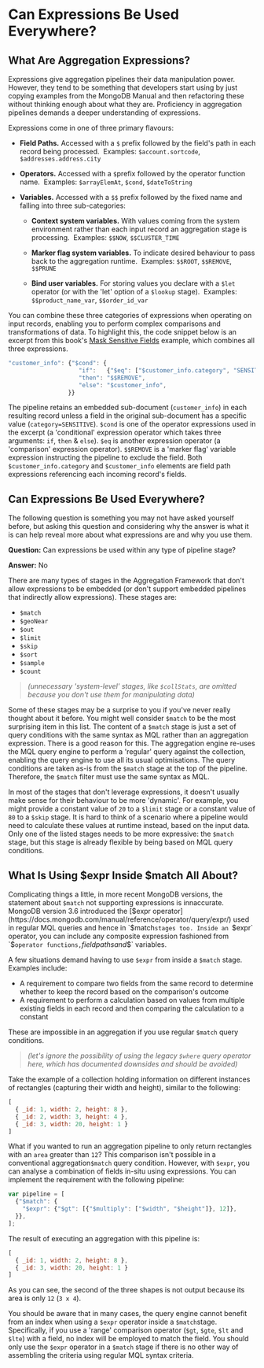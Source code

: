 # Can Expressions Be Used Everywhere?

## What Are Aggregation Expressions?

Expressions give aggregation pipelines their data manipulation power. However, they tend to be something that developers start using by just copying examples from the MongoDB Manual and then refactoring these without thinking enough about what they are. Proficiency in aggregation pipelines demands a deeper understanding of expressions.

Expressions come in one of three primary flavours:

 * __Field Paths.__ Accessed with a `$` prefix followed by the field's path in each record being processed. &nbsp;Examples: `$account.sortcode`, `$addresses.address.city`
 
 * __Operators.__ Accessed with a `$`prefix followed by the operator function name. &nbsp;Examples:  `$arrayElemAt`, `$cond`, `$dateToString`
 
 * __Variables.__ Accessed with a `$$` prefix followed by the fixed name and falling into three sub-categories:
 
   - __Context system variables.__ With values coming from the system environment rather than each input record an aggregation stage is processing. &nbsp;Examples:  `$$NOW`, `$$CLUSTER_TIME`
   
   - __Marker flag system variables.__ To indicate desired behaviour to pass back to the aggregation runtime. &nbsp;Examples: `$$ROOT`, `$$REMOVE`, `$$PRUNE`

   - __Bind user variables.__ For storing values you declare with a `$let` operator (or with the 'let' option of a `$lookup` stage). &nbsp;Examples: `$$product_name_var`, `$$order_id_var`

You can combine these three categories of expressions when operating on input records, enabling you to perform complex comparisons and transformations of data. To highlight this, the code snippet below is an excerpt from this book's [Mask Sensitive Fields](../examples/moderate-examples/mask-sensitive-fields.html) example, which combines all three expressions.

```javascript
"customer_info": {"$cond": {
                    "if":   {"$eq": ["$customer_info.category", "SENSITIVE"]}, 
                    "then": "$$REMOVE",     
                    "else": "$customer_info",
                 }}
```

The pipeline retains an embedded sub-document (`customer_info`) in each resulting record unless a field in the original sub-document has a specific value (`category=SENSITIVE`). `$cond` is one of the operator expressions used in the excerpt (a 'conditional' expression operator which takes three arguments: `if`, `then` & `else`). `$eq` is another expression operator (a 'comparison' expression operator). `$$REMOVE` is a 'marker flag' variable expression instructing the pipeline to exclude the field. Both `$customer_info.category` and `$customer_info` elements are field path expressions referencing each incoming record's fields.


## Can Expressions Be Used Everywhere?

The following question is something you may not have asked yourself before, but asking this question and considering why the answer is what it is can help reveal more about what expressions are and why you use them.

__Question:__ Can expressions be used within any type of pipeline stage?

__Answer:__ No

There are many types of stages in the Aggregation Framework that don't allow expressions to be embedded (or don't support embedded pipelines that indirectly allow expressions). These stages are:

 * `$match`
 * `$geoNear`
 * `$out`
 * `$limit`
 * `$skip`
 * `$sort`
 * `$sample`
 * `$count`

> _(unnecessary 'system-level' stages, like `$collStats`, are omitted because you don't use them for manipulating data)_


Some of these stages may be a surprise to you if you've never really thought about it before. You might well consider `$match` to be the most surprising item in this list. The content of a `$match` stage is just a set of query conditions with the same syntax as MQL rather than an aggregation expression. There is a good reason for this. The aggregation engine re-uses the MQL query engine to perform a 'regular' query against the collection, enabling the query engine to use all its usual optimisations. The query conditions are taken as-is from the `$match` stage at the top of the pipeline. Therefore, the `$match` filter must use the same syntax as MQL. 

In most of the stages that don't leverage expressions, it doesn't usually make sense for their behaviour to be more 'dynamic'. For example, you might provide a constant value of `20` to a `$limit` stage or a constant value of `80` to a `$skip` stage. It is hard to think of a scenario where a pipeline would need to calculate these values at runtime instead, based on the input data. Only one of the listed stages needs to be more expressive: the `$match` stage, but this stage is already flexible by being based on MQL query conditions. 


## What Is Using $expr Inside $match All About?

Complicating things a little, in more recent MongoDB versions, the statement about `$match` not supporting expressions is innaccurate. MongoDB version 3.6 introduced the [$expr operator](https://docs.mongodb.com/manual/reference/operator/query/expr/) used in regular MQL queries and hence in `$match` stages too. Inside an  `$expr` operator, you can include any composite expression fashioned from `$` operator functions, `$` field paths and `$$` variables.

A few situations demand having to use `$expr` from inside a `$match` stage. Examples include:

 * A requirement to compare two fields from the same record to determine whether to keep the record based on the comparison's outcome
 * A requirement to perform a calculation based on values from multiple existing fields in each record and then comparing the calculation to a constant
 
These are impossible in an aggregation if you use regular `$match` query conditions.

> _(let's ignore the possibility of using the legacy `$where` query operator here, which has documented downsides and should be avoided)_

Take the example of a collection holding information on different instances of rectangles (capturing their width and height), similar to the following: 

```javascript
[
  { _id: 1, width: 2, height: 8 },
  { _id: 2, width: 3, height: 4 },
  { _id: 3, width: 20, height: 1 }
]
```

What if you wanted to run an aggregation pipeline to only return rectangles with an `area` greater than `12`? This comparison isn't possible in a conventional aggregation`$match` query condition. However, with `$expr`, you can analyse a combination of fields in-situ using expressions. You can implement the requirement with the following pipeline:

```javascript
var pipeline = [
  {"$match": {
    "$expr": {"$gt": [{"$multiply": ["$width", "$height"]}, 12]},
  }},      
];
```

The result of executing an aggregation with this pipeline is:

```javascript
[
  { _id: 1, width: 2, height: 8 },
  { _id: 3, width: 20, height: 1 }
]
```

As you can see, the second of the three shapes is not output because its area is only `12` (`3 x 4`).

You should be aware that in many cases, the query engine cannot benefit from an index when using a `$expr` operator inside a `$match`stage. Specifically, if you use a 'range' comparison operator (`$gt`, `$gte`, `$lt` and `$lte`) with a field, no index will be employed to match the field. You should only use the `$expr` operator in a `$match` stage if there is no other way of assembling the criteria using regular MQL syntax criteria.

